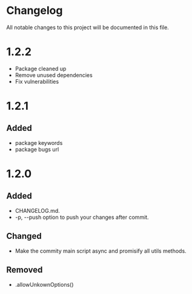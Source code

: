 # Changelog

All notable changes to this project will be documented in this file.

# 1.2.2

+ Package cleaned up
+ Remove unused dependencies
+ Fix vulnerabilities

# 1.2.1

## Added
+ package keywords
+ package bugs url

# 1.2.0

## Added
+ CHANGELOG.md.
+ -p, --push option to push your changes after commit.

## Changed
+ Make the commity main script async and promisify all utils methods.

## Removed
+ .allowUnkownOptions()
